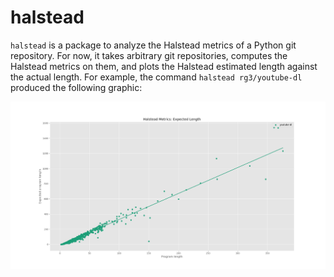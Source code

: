 # halstead

`halstead` is a package to analyze the Halstead metrics of a Python git
repository. For now, it takes arbitrary git repositories, computes the Halstead
metrics on them, and plots the Halstead estimated length against the actual
length. For example, the command `halstead rg3/youtube-dl` produced the
following graphic:

![Example run with the youtube-dl package](./example.png)

